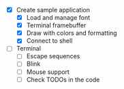 -[x] Create sample application
  - [x] Load and manage font
  - [x] Terminal framebuffer
  - [x] Draw with colors and formatting
  - [x] Connect to shell
- [ ] Terminal
  - [ ] Escape sequences
  - [ ] Blink
  - [ ] Mouse support
  - [ ] Check TODOs in the code